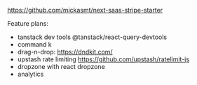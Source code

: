 https://github.com/mickasmt/next-saas-stripe-starter

Feature plans:

- tanstack dev tools @tanstack/react-query-devtools
- command k
- drag-n-drop: https://dndkit.com/
- upstash rate limiting https://github.com/upstash/ratelimit-js
- dropzone with react dropzone
- analytics
